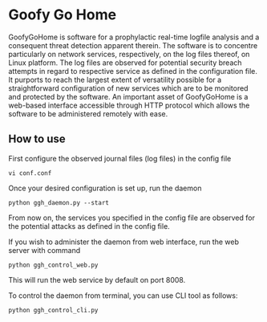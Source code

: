 # Goofy Go Home

GoofyGoHome is software for a prophylactic real-time logfile analysis and a consequent threat detection apparent therein. The software is to concentre particularly on network services, respectively, on the log files thereof, on Linux platform. The log files are observed for potential security breach attempts in regard to respective service as defined in the configuration file. It purports to reach the largest extent of versatility possible for a straightforward configuration of new services which are to be monitored and protected by the software. An important asset of GoofyGoHome is a web-based interface accessible through HTTP protocol which allows the software to be administered remotely with ease.

## How to use

First configure the observed journal files (log files) in the config file

	vi conf.conf

Once your desired configuration is set up, run the daemon

	python ggh_daemon.py --start

From now on, the services you specified in the config file are observed for the potential attacks as defined in the config file.

If you wish to administer the daemon from web interface, run the web server with command

	python ggh_control_web.py

This will run the web service by default on port 8008.

To control the daemon from terminal, you can use CLI tool as follows:

	python ggh_control_cli.py

